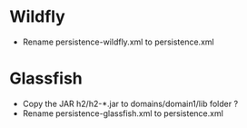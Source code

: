 Wildfly
=======
- Rename persistence-wildfly.xml to persistence.xml


Glassfish
=========
- Copy the JAR h2/h2-*.jar to domains/domain1/lib folder ?
- Rename persistence-glassfish.xml to persistence.xml

